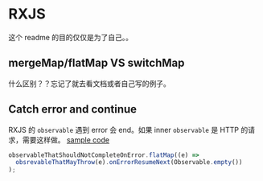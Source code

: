 # RXJS

这个 readme 的目的仅仅是为了自己。。

## mergeMap/flatMap VS switchMap

什么区别？？忘记了就去看文档或者自己写的例子。

## Catch error and continue

RXJS 的 `observable` 遇到 error 会 end。如果 inner `observable` 是 HTTP 的请求，需要这样做。
[sample code](./11-switchMap.html)

```js
observableThatShouldNotCompleteOnError.flatMap((e) =>
  obsrevableThatMayThrow(e).onErrorResumeNext(Observable.empty())
);
```
